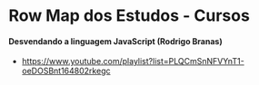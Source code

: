 # Row Map dos Estudos - Cursos

#### Desvendando a linguagem JavaScript (Rodrigo Branas)
- https://www.youtube.com/playlist?list=PLQCmSnNFVYnT1-oeDOSBnt164802rkegc

